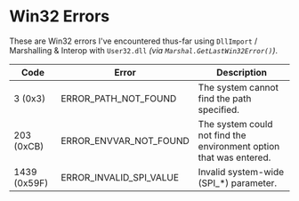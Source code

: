 # Win32 Errors

These are Win32 errors I've encountered thus-far using `DllImport` / Marshalling & Interop with `User32.dll` _(via `Marshal.GetLastWin32Error()`)_.

| Code         | Error                   | Description |
|-|-|-|
| 3 (0x3)      | ERROR_PATH_NOT_FOUND    | The system cannot find the path specified. |
| 203 (0xCB)   | ERROR_ENVVAR_NOT_FOUND  | The system could not find the environment option that was entered. |
| 1439 (0x59F) | ERROR_INVALID_SPI_VALUE | Invalid system-wide (SPI_*) parameter. |
